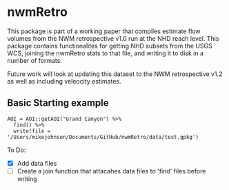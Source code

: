 # nwmRetro

This package is part of a working paper that compiles estimate flow volumes from the NWM retrospective v1.0 run at the NHD reach level. This package contains functionalites for  getting NHD subsets from the USGS WCS, joining the nwmRetro stats to that file, and writing it to disk in a number of formats. 

Future work will look at updating this dataset to the NWM retrospective v1.2 as well as including veleocity estimates.

## Basic Starting example

```
AOI = AOI::getAOI("Grand Canyon") %>% 
  find() %>% 
  write(file = '/Users/mikejohnson/Documents/GitHub/nwmRetro/data/test.gpkg')
```

To Do:

- [X]  Add data files
- [ ] Create a join function that attacahes data files to 'find' files before writing
